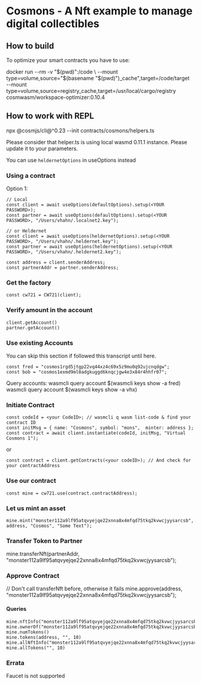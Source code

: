 # Cosmons - A Nft example to manage digital collectibles


## How to build

To optimize your smart contracts you have to use:

docker run --rm -v "$(pwd)":/code \
  --mount type=volume,source="$(basename "$(pwd)")_cache",target=/code/target \
  --mount type=volume,source=registry_cache,target=/usr/local/cargo/registry \
  cosmwasm/workspace-optimizer:0.10.4

## How to work with REPL 

npx @cosmjs/cli@^0.23 --init contracts/cosmons/helpers.ts 

Please consider that helper.ts is using local wasmd 0.11.1 instance. Please update it to your parameters. 


You can use ```heldernetOptions``` in useOptions instead

### Using a contract

Option 1:

```
// Local 
const client = await useOptions(defaultOptions).setup(<YOUR PASSWORD>);
const partner = await useOptions(defaultOptions).setup(<YOUR PASSWORD>, "/Users/vhahn/.localnet2.key");

// or Heldernet
const client = await useOptions(heldernetOptions).setup(<YOUR PASSWORD>, "/Users/vhahn/.heldernet.key");
const partner = await useOptions(heldernetOptions).setup(<YOUR PASSWORD>, "/Users/vhahn/.heldernet2.key");

const address = client.senderAddress;
const partnerAddr = partner.senderAddress;
```

### Get the factory

```
const cw721 = CW721(client);
```

### Verify amount in the account

```
client.getAccount()
partner.getAccount()
```

### Use existing Accounts

You can skip this section if followed this transcript until here.
```
const fred = "cosmos1rgd5jtgp22vq44xz4c69x5z9mu0q92ujcnqdgw";
const bob = "cosmos1exmd9ml0adgkuggd6knqcjgw4e3x84r4hhfr07";
```
Query accounts:
wasmcli query account $(wasmcli keys show -a fred) 
wasmcli query account $(wasmcli keys show -a vhx) 

### Initiate Contract

```
const codeId = <your CodeID>; // wasmcli q wasm list-code & find your contract ID
const initMsg = { name: "Cosmons", symbol: "mons",  minter: address };
const contract = await client.instantiate(codeId, initMsg, "Virtual Cosmons 1");
```
or
```
const contract = client.getContracts(<your codeID>); // And check for your contractAddress
```

### Use our contract

```
const mine = cw721.use(contract.contractAddress);
```

### Let us mint an asset

```
mine.mint("monster112a9lf95atqvyejqe22xnna8x4mfqd75tkq2kvwcjyysarcsb", address, "Cosmos", "Some Text");
```

### Transfer Token to Partner
mine.transferNft(partnerAddr, "monster112a9lf95atqvyejqe22xnna8x4mfqd75tkq2kvwcjyysarcsb");

### Approve Contract
// Don't call transferNft before, otherwise it fails
mine.approve(address, "monster112a9lf95atqvyejqe22xnna8x4mfqd75tkq2kvwcjyysarcsb");

#### Queries

```
mine.nftInfo("monster112a9lf95atqvyejqe22xnna8x4mfqd75tkq2kvwcjyysarcsb")
mine.ownerOf("monster112a9lf95atqvyejqe22xnna8x4mfqd75tkq2kvwcjyysarcsb")
mine.numTokens()
mine.tokens(address, "", 10)
mine.allNftInfo("monster112a9lf95atqvyejqe22xnna8x4mfqd75tkq2kvwcjyysarcsb")
mine.allTokens("", 10)
```

### Errata

Faucet is not supported

